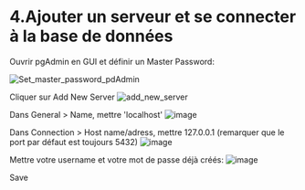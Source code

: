 # 4.Ajouter un serveur et se connecter à la base de données

Ouvrir pgAdmin en GUI et définir un Master Password:

![Set_master_password_pdAdmin](https://user-images.githubusercontent.com/73080397/211847587-93a6a1d2-21c1-4ed0-9ca7-280729fd1307.PNG)

Cliquer sur Add New Server
![add_new_server](https://user-images.githubusercontent.com/73080397/210332934-96b8be57-c4c2-4df0-9c4e-950525e6fbaa.png)

Dans General > Name, mettre 'localhost'
![image](https://user-images.githubusercontent.com/73080397/210339006-e64167d0-a455-4d93-9d8f-53781adef2d7.png)

Dans Connection > Host name/adress, mettre 127.0.0.1 (remarquer que le port par défaut est toujours 5432)
![image](https://user-images.githubusercontent.com/73080397/210339285-8f21dfc2-5b96-4ba0-ac39-be41e0b013bc.png)

Mettre votre username et votre mot de passe déjà créés:
![image](https://user-images.githubusercontent.com/73080397/210339909-0cb238af-2ce2-46c4-ab22-046dcae117db.png)

Save
